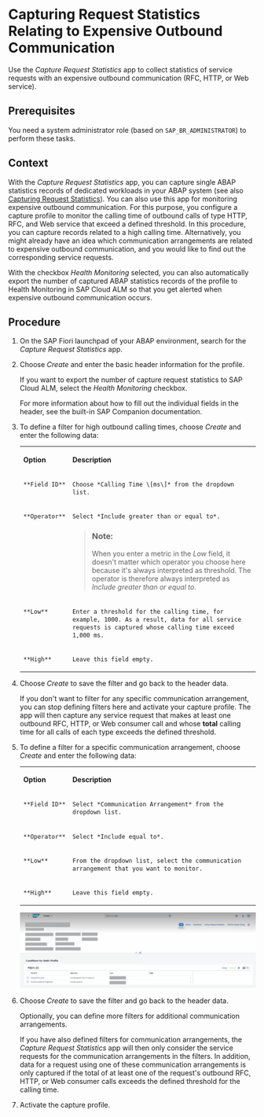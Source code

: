 <!-- loiof33b3d26b06f4da2bc1ca7d7a5f01ca1 -->

# Capturing Request Statistics Relating to Expensive Outbound Communication

Use the *Capture Request Statistics* app to collect statistics of service requests with an expensive outbound communication \(RFC, HTTP, or Web service\).



<a name="loiof33b3d26b06f4da2bc1ca7d7a5f01ca1__prereq_ips_d5n_y5b"/>

## Prerequisites

You need a system administrator role \(based on `SAP_BR_ADMINISTRATOR`\) to perform these tasks.



## Context

With the *Capture Request Statistics* app, you can capture single ABAP statistics records of dedicated workloads in your ABAP system \(see also [Capturing Request Statistics](capturing-request-statistics-e86943a.md)\). You can also use this app for monitoring expensive outbound communication. For this purpose, you configure a capture profile to monitor the calling time of outbound calls of type HTTP, RFC, and Web service that exceed a defined threshold. In this procedure, you can capture records related to a high calling time. Alternatively, you might already have an idea which communication arrangements are related to expensive outbound communication, and you would like to find out the corresponding service requests.

With the checkbox *Health Monitoring* selected, you can also automatically export the number of captured ABAP statistics records of the profile to Health Monitoring in SAP Cloud ALM so that you get alerted when expensive outbound communication occurs.



## Procedure

1.  On the SAP Fiori launchpad of your ABAP environment, search for the *Capture Request Statistics* app.

2.  Choose *Create* and enter the basic header information for the profile.

    If you want to export the number of capture request statistics to SAP Cloud ALM, select the *Health Monitoring* checkbox.

    For more information about how to fill out the individual fields in the header, see the built-in SAP Companion documentation.

3.  To define a filter for high outbound calling times, choose *Create* and enter the following data:


    <table>
    <tr>
    <th valign="top">

    Option


    
    </th>
    <th valign="top">

    Description


    
    </th>
    </tr>
    <tr>
    <td valign="top">
    
        **Field ID**


    
    </td>
    <td valign="top">
    
        Choose *Calling Time \[ms\]* from the dropdown list.


    
    </td>
    </tr>
    <tr>
    <td valign="top">
    
        **Operator**


    
    </td>
    <td valign="top">
    
        Select *Include greater than or equal to*.

    > ### Note:  
    > When you enter a metric in the *Low* field, it doesn't matter which operator you choose here because it's always interpreted as threshold. The operator is therefore always interpreted as *Include greater than or equal to*.


    
    </td>
    </tr>
    <tr>
    <td valign="top">
    
        **Low**


    
    </td>
    <td valign="top">
    
        Enter a threshold for the calling time, for example, 1000. As a result, data for all service requests is captured whose calling time exceed 1,000 ms.


    
    </td>
    </tr>
    <tr>
    <td valign="top">
    
        **High**


    
    </td>
    <td valign="top">
    
        Leave this field empty.


    
    </td>
    </tr>
    </table>
    
4.  Choose *Create* to save the filter and go back to the header data.

    If you don't want to filter for any specific communication arrangement, you can stop defining filters here and activate your capture profile. The app will then capture any service request that makes at least one outbound RFC, HTTP, or Web consumer call and whose **total** calling time for all calls of each type exceeds the defined threshold.

5.  To define a filter for a specific communication arrangement, choose *Create* and enter the following data:


    <table>
    <tr>
    <th valign="top">

    Option


    
    </th>
    <th valign="top">

    Description


    
    </th>
    </tr>
    <tr>
    <td valign="top">
    
        **Field ID**


    
    </td>
    <td valign="top">
    
        Select *Communication Arrangement* from the dropdown list.


    
    </td>
    </tr>
    <tr>
    <td valign="top">
    
        **Operator**


    
    </td>
    <td valign="top">
    
        Select *Include equal to*.


    
    </td>
    </tr>
    <tr>
    <td valign="top">
    
        **Low**


    
    </td>
    <td valign="top">
    
        From the dropdown list, select the communication arrangement that you want to monitor.


    
    </td>
    </tr>
    <tr>
    <td valign="top">
    
        **High**


    
    </td>
    <td valign="top">
    
        Leave this field empty.


    
    </td>
    </tr>
    </table>
    
    ![](images/Capture_Expensive_Outbound_Communication_d27be64.png)

6.  Choose *Create* to save the filter and go back to the header data.

    Optionally, you can define more filters for additional communication arrangements.

    If you have also defined filters for communication arrangements, the *Capture Request Statistics* app will then only consider the service requests for the communication arrangements in the filters. In addition, data for a request using one of these communication arrangements is only captured if the total of at least one of the request's outbound RFC, HTTP, or Web consumer calls exceeds the defined threshold for the calling time.

7.  Activate the capture profile.


